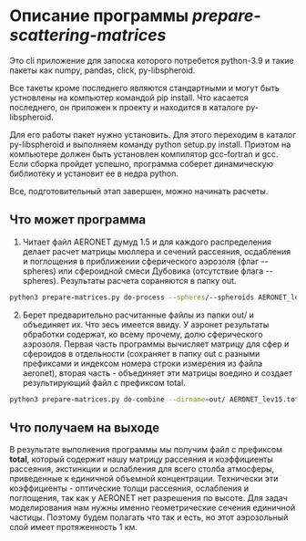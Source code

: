 # Описание программы *prepare-scattering-matrices*
Это cli приложение для запоска которого потребется python-3.9 и такие
пакеты как numpy, pandas, click, py-libspheroid.

Все такеты кроме последнего являются стандартными и могут быть
устновлены на компьютер командой  pip install. Что касается последнего,
он приложен к проекту и находится в каталоге py-libspheroid. 

Для его работы пакет нужно установить. Для этого переходим в каталог
py-libspheroid и выполняем команду python setup.py install. Приэтом на
компьютере должен быть установлен компилятор gcc-fortran и gcc.
Если сборка пройдет успешно, программа соберет динамическую библиотеку
и установит ее в недра python.

Все, подготовительный этап завершен, можно начинать расчеты.

## Что может программа
1. Читает файл AERONET думуд 1.5 и для каждого распределения делает расчет матрицы мюллера и сечений рассеяния, осдабления и поглощения в приближении сферического аэрозоля (флаг --spheres) или сфероидной смеси Дубовика (отсутствие флага --spheres). Результаты расчета сораняются в папку out.

```bash
python3 prepare-matrices.py do-process --spheres/--spheroids AERONET_lev15.tot
```

2. Берет предварительно расчитанные файлы из папки out/ и объединяет их.
   Что зесь имеется ввиду. У аэронет результаты обработки содержат, ко всему прочему, долю сферического аэрозоля. Первая часть программы вычисляет матрицу для сфер и сфероидов в отдельности (сохраняет в папку out с разными префиксами и индексом номера строки измерения из файла aeronet), вторая часть - объединяет эти матрицы воедино и создает результирующий файл с префиксом total.
   
```bash
python3 prepare-matrices.py do-combine --dirname=out/ AERONET_lev15.tot
```


## Что получаем на выходе
В результате выполнения программы мы получим файл с префиксом __total__, который содержит нашу матрицу рассеяния и коэффициенты рассеяния, экстинкции и ослабления для всего столба атмосферы, приведенные к единичной объемной концентрации. Технически эти коэффициенты - оптические толщи рассеяния, ослабления и поглощения, так как у AERONET нет разрешения по высоте. Для задач моделирования нам нужны именно геометрические сечения единичной частицы. Поэтому будем полагать что так и есть, но этот аэрозольный слой имеет протяженность 1 км.



